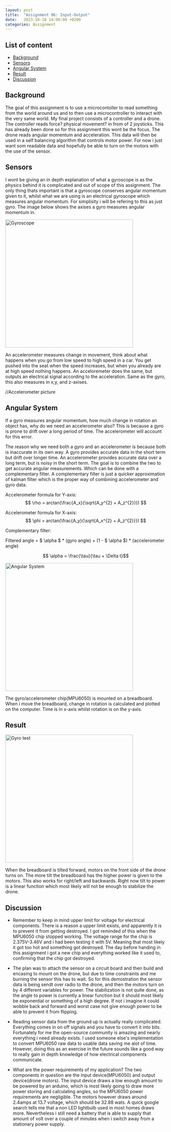 ```yaml
---
layout: post
title:  "Assignment 06: Input-Output"
date:   2023-10-18 14:00:00 +0200
categories: Assignment
--- 
```


## List of content

- [Background](#background)
- [Sensors](#sensors)
- [Angular System](#angular-system)
- [Result](#result)
- [Discussion](#discussion)


## Background


The goal of this assignment is to use a microcontoller to read something from the world around us and to then use a microcontroller to interact with the very same world. My final project consists of a controller and a drone. The controller reads force? physical movement? in from of 2 joysticks. This has already been done so for this assignment this wont be the focus. The drone reads angular momentum and acceleration. This data will then be used in a self balancing algorithm that controls motor power. For now i just want som readable data and hopefully be able to turn on the motors with the use of the sensor.


## Sensors

I wont be giving an in depth explanation of what a gyroscope is as the physics behind it is complicated and out of scope of this assignment. The only thing thats important is that a gyroscope conserves angular momentum given to it, whilst what we are using is an electrical gyroscope which measures angular momentum. For simplisity i will be refering to this as just gyro. The image below shows the axises a gyro measures angular momentum in. 


<img src="{{ '/assets/images/gyroscope.png' | prepend: site.baseurl | prepend: site.url}}" alt="Gyroscope" height=400px/>


An accelerometer measures change in movement, think about what happens when you go from low speed to high speed in a car. You get pushed into the seat when the speed increases, but when you already are at high speed nothing happens. An acceloremeter does the same, but outputs an electrical signal according to the acceleration. Same as the gyro, this also measures in x,y, and z-axises.

//Accelerometer picture

## Angular System

If a gyro measures angular momentum, how much change in rotation an object has, why do we need an accelerometer also? This is because a gyro is prone to drift over a long period of time. The accelerometer will account for this error.

The reason why we need both a gyro and an accelerometer is because both is inaccurate in its own way. A gyro provides accurate data in the short term but drift over longer time. An accelerometer provides accurate data over a long term, but is noisy in the short term. The goal is to combine the two to get accurate angular measurements. Which can be done with a complementary filter. A complementary filter is just a quicker approximation of kalman filter which is the proper way of combining accelerometer and gyro data. 


Accelerometer formula for Y-axis:  
$$ \rho = arctan(\frac{A_x}{\sqrt{A_y^{2} + A_z^{2}}}) $$

Accelerometer formula for X-axis:  
$$ \phi = arctan(\frac{A_y}{\sqrt{A_x^{2} + A_z^{2}}}) $$


Complementary filter:

Filtered angle = $ \alpha $ * (gyro angle) + (1 - $ \alpha $) * (accelerometer angle)

$$ \alpha = \frac{\tau}{\tau + \Delta t}$$



<img src="{{ '/assets/images/angular_system.gif' | prepend: site.baseurl | prepend: site.url}}" alt="Angular System" height=400px/>

The gyro/accelerometer chip(MPU6050) is mounted on a breadboard. When i move the breadboard, change in rotation is calculated and plotted on the computer. Time is in x-axis whilst rotation is on the y-axis.

## Result


<img src="{{ '/assets/images/gyro_test.gif' | prepend: site.baseurl | prepend: site.url}}" alt="Gyro test" height=400px/>

When the breadboard is tilted forward, motors on the front side of the drone turns on. The more tilt the breadboard has the higher power is given to the motors. This also works for right/left and backwards. Right now tilt to power is a linear function which most likely will not be enough to stabilize the drone.

## Discussion


- Remember to keep in mind upper limit for voltage for electrical components. There is a reason a upper limit exists, and apparently it is to prevent it from getting destroyed. I got reminded of this when the MPU6050 chip stopped working. The voltage range for the chip is 2.375V-3.46V and i had been testing it with 5V. Meaning that most likely it got too hot and something got destroyed. The day before handing in this assignment i got a new chip and everything worked like it used to, confirming that the chip got destroyed.

- The plan was to attach the sensor on a circuit board and then build and encasing to mount on the drone, but due to time constraints and me burning the sensor this has to wait. So for this demostration the sensor data is being sendt over radio to the drone, and then the motors turn on by 4 different variables for power. The stabilization is not quite done, as the angle to power is currently a linear function but it should most likely be exponential or something of a high degree. If not i imagine it could wobble back and forward and worst case not give enough power to be able to prevent it from flipping.

- Reading sensor data from the ground up is actually really complicated. Everything comes in on off signals and you have to convert it into bits. Fortunately for me the open-source community is amazing and nearly everything i need already exists. I used someone else's implementation to convert MPU6050 raw data to usable data saving me alot of time. However, doing this as an exercise in the future sounds like a good way to really gain in depth knowledge of how electrical components communicate. 

- What are the power requirements of my application? The two components in question are the input device(MPU6050) and output device(drone motors). The input device draws a low enough amount to be powered by an arduino, which is most likely going to draw more power storing and calculating angles, so the MPU6050 power requirements are negligible. The motors however draws around 2.4amps at 13.7 voltage, which should be 32.88 wats. A quick google search tells me that a non LED lightbulb used in most homes draws more. Nevertheless i still need a battery that is able to supply that amount of volt over a couple of minutes when i switch away from a stationary power supply.